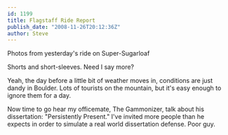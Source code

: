 ```yaml
---
id: 1199
title: Flagstaff Ride Report
publish_date: "2008-11-26T20:12:36Z"
author: Steve
---
```

  
Photos from yesterday's ride on Super-Sugarloaf

Shorts and short-sleeves. Need I say more?

Yeah, the day before a little bit of weather moves in, conditions are just dandy in Boulder. Lots of tourists on the mountain, but it's easy enough to ignore them for a day.

Now time to go hear my officemate, The Gammonizer, talk about his dissertation: "Persistently Present." I've invited more people than he expects in order to simulate a real world dissertation defense. Poor guy.
